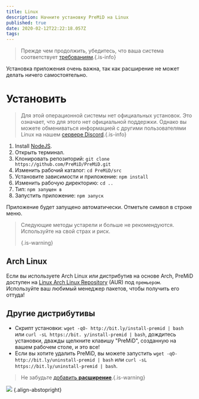 ```yaml
---
title: Linux
description: Начните установку PreMiD на Linux
published: true
date: 2020-02-12T22:22:18.057Z
tags: 
---
```


> Прежде чем продолжить, убедитесь, что ваша система соответствует [требованиям](/install/requirements).{.is-info}

Установка приложения очень важна, так как расширение не может делать ничего самостоятельно.

# Установить
> Для этой операционной системы нет официальных установок. Это означает, что для этого нет официальной поддержки. Однако вы можете обмениваться информацией с другими пользователями Linux на нашем [сервере Discord](https://discord.gg/premid/).{.is-info}

1. Install [NodeJS](https://nodejs.org/en/).
2. Открыть терминал.
3. Клонировать репозиторий: `git clone https://github.com/PreMiD/PreMiD.git`
4. Изменить рабочий каталог: `cd PreMiD/src`
5. Установите зависимости и приложение: `npm install`
6. Изменить рабочую директорию: `cd ..`
7. Тип: `npm запущен в`
8. Запустить приложение: `npm запуск`

Приложение будет запущено автоматически. Отметьте символ в строке меню.

> Следующие методы устарели и больше не рекомендуются. Используйте на свой страх и риск. 
> 
> {.is-warning}

## Arch Linux
Если вы используете Arch Linux или дистрибутив на основе Arch, PreMiD доступен на [Linux Arch Linux Repository](https://aur.archlinux.org/packages/premid/) (AUR) под `премьером`. Используйте ваш любимый менеджер пакетов, чтобы получить его оттуда!

## Другие дистрибутивы
- Скрипт установки: `wget -qO- http://bit.ly/install-premid | bash` или `curl -sL https://bit. y/install-premid | bash`, дождитесь установки, дважды щелкните клавишу "PreMiD", созданную на вашем рабочем столе, и это все!
- Если вы хотите удалить PreMiD, вы можете запустить `wget -qO- http://bit.ly/uninstall-premid | bash` или `curl -sL https://bit.ly/uninstall-premid | bash`.

> Не забудьте [добавить **расширение**](/install).{.is-warning}

![](https://a.icons8.com/TqgWTTfw/Oy7xHF/svg.svg) {.align-abstopright}